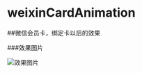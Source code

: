 weixinCardAnimation
===================

##微信会员卡，绑定卡以后的效果

###效果图片

![效果图片](https://raw.github.com/Coneboy-k/weixinCardAnimation/master/15.gif) 
